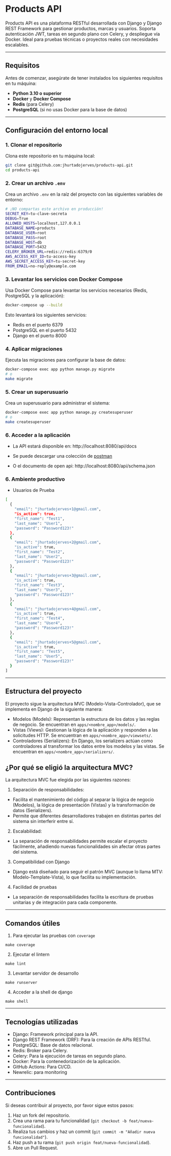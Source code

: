 # Products API

Products API es una plataforma RESTful desarrollada con Django y Django REST Framework para gestionar productos, marcas y usuarios. Soporta autenticación JWT, tareas en segundo plano con Celery, y despliegue vía Docker. Ideal para pruebas técnicas o proyectos reales con necesidades escalables.

---

## Requisitos

Antes de comenzar, asegúrate de tener instalados los siguientes requisitos en tu máquina:

- **Python 3.10 o superior**
- **Docker** y **Docker Compose**
- **Redis** (para Celery)
- **PostgreSQL** (si no usas Docker para la base de datos)

---

## Configuración del entorno local

### 1. Clonar el repositorio

Clona este repositorio en tu máquina local:

```bash
git clone git@github.com:jhurtadojerves/products-api.git
cd products-api
```

### 2. Crear un archivo `.env`

Crea un archivo `.env` en la raíz del proyecto con las siguientes variables de entorno:

```bash
# ¡NO compartas este archivo en producción!
SECRET_KEY=tu-clave-secreta
DEBUG=True
ALLOWED_HOSTS=localhost,127.0.0.1
DATABASE_NAME=products
DATABASE_USER=root
DATABASE_PASS=root
DATABASE_HOST=db
DATABASE_PORT=5432
CELERY_BROKER_URL=redis://redis:6379/0
AWS_ACCESS_KEY_ID=tu-access-key
AWS_SECRET_ACCESS_KEY=tu-secret-key
FROM_EMAIL=no-reply@example.com
```

### 3. Levantar los servicios con Docker Compose

Usa Docker Compose para levantar los servicios necesarios (Redis, PostgreSQL y la aplicación):

```bash
docker-compose up --build
```

Esto levantará los siguientes servicios:

- Redis en el puerto 6379
- PostgreSQL en el puerto 5432
- Django en el puerto 8000

### 4. Aplicar migraciones

Ejecuta las migraciones para configurar la base de datos:

```bash
docker-compose exec app python manage.py migrate
# o
make migrate
```

### 5. Crear un superusuario

Crea un superusuario para administrar el sistema:

```bash
docker-compose exec app python manage.py createsuperuser
# o
make createsuperuser
```

### 6. Acceder a la aplicación

- La API estará disponible en: http://localhost:8080/api/docs

- Se puede descargar una colección de [postman](api.postman_collection.json)

- O el documento de open api: http://localhost:8080/api/schema.json

### 6. Ambiente productivo

- Usuarios de Prueba

```bash
[
  {
    "email": "jhurtadojerves+1@gmail.com",
    "is_active": true,
    "first_name": "Test1",
    "last_name": "User1",
    "password": "Password123!"
  },
  {
    "email": "jhurtadojerves+2@gmail.com",
    "is_active": true,
    "first_name": "Test2",
    "last_name": "User2",
    "password": "Password123!"
  },
  {
    "email": "jhurtadojerves+3@gmail.com",
    "is_active": true,
    "first_name": "Test3",
    "last_name": "User3",
    "password": "Password123!"
  },
  {
    "email": "jhurtadojerves+4@gmail.com",
    "is_active": true,
    "first_name": "Test4",
    "last_name": "User4",
    "password": "Password123!"
  },
  {
    "email": "jhurtadojerves+5@gmail.com",
    "is_active": true,
    "first_name": "Test5",
    "last_name": "User5",
    "password": "Password123!"
  }
]
```

---

## Estructura del proyecto

El proyecto sigue la arquitectura MVC (Modelo-Vista-Controlador), que se implementa en Django de la siguiente manera:

- Modelos (Models): Representan la estructura de los datos y las reglas de negocio. Se encuentran en `apps/<nombre_app>/models/`.
- Vistas (Views): Gestionan la lógica de la aplicación y responden a las solicitudes HTTP. Se encuentran en `apps/<nombre_app>/viewsets/`.
- Controladores (Serializers): En Django, los serializers actúan como controladores al transformar los datos entre los modelos y las vistas. Se encuentran en `apps/<nombre_app>/serializers/`.

## ¿Por qué se eligió la arquitectura MVC?

La arquitectura MVC fue elegida por las siguientes razones:

1. Separación de responsabilidades:

- Facilita el mantenimiento del código al separar la lógica de negocio (Modelos), la lógica de presentación (Vistas) y la transformación de datos (Serializers).
- Permite que diferentes desarrolladores trabajen en distintas partes del sistema sin interferir entre sí.

2. Escalabilidad:

- La separación de responsabilidades permite escalar el proyecto fácilmente, añadiendo nuevas funcionalidades sin afectar otras partes del sistema.

3. Compatibilidad con Django

- Django está diseñado para seguir el patrón MVC (aunque lo llama MTV: Modelo-Template-Vista), lo que facilita su implementación.

4. Facilidad de pruebas

- La separación de responsabilidades facilita la escritura de pruebas unitarias y de integración para cada componente.

---

## Comandos útiles

1. Para ejecutar las pruebas con `coverage`

```
make coverage
```

2. Ejecutar el lintern

```
make lint
```

3. Levantar servidor de desarrollo

```
make runserver
```

4. Acceder a la shell de django

```
make shell
```

---

## Tecnologías utilizadas

- Django: Framework principal para la API.
- Django REST Framework (DRF): Para la creación de APIs RESTful.
- PostgreSQL: Base de datos relacional.
- Redis: Broker para Celery.
- Celery: Para la ejecución de tareas en segundo plano.
- Docker: Para la contenedorización de la aplicación.
- GitHub Actions: Para CI/CD.
- Newrelic: para monitoring

---

## Contribuciones

Si deseas contribuir al proyecto, por favor sigue estos pasos:

1. Haz un fork del repositorio.
2. Crea una rama para tu funcionalidad (`git checkout -b feat/nueva-funcionalidad`).
3. Realiza tus cambios y haz un commit (`git commit -m "Añadir nueva funcionalidad"`).
4. Haz push a tu rama (`git push origin feat/nueva-funcionalidad`).
5. Abre un Pull Request.
